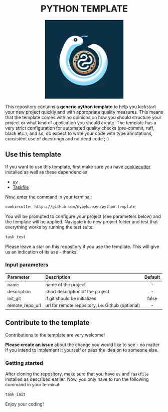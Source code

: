 <h1 align="center">PYTHON TEMPLATE</h1>

<p align="center"><img src="doc/template-logo.png" alt="drawing" width="250">

This repository contains a **generic python template** to help you kickstart your new project quickly and with appropriate quality measures. This means that the template comes with no opinions on how you should structure your project or what kind of application you should create. The template has a very strict configuration for automated quality checks (pre-commit, ruff, black etc.), and so, do expect to write your code with type annotations, consistent use of docstrings and no dead code ;-)

## Use this template

If you want to use this template, first make sure you have [cookiecutter](https://cookiecutter.readthedocs.io/en/2.0.2/installation.html) installed as well as these dependencies:

- [uv](https://docs.astral.sh/uv/getting-started/installation/)
- [Taskfile](https://taskfile.dev/installation/)

Now, enter the command in your terminal:

```bash
cookiecutter https://github.com/nybyhansen/python-template
```

You will be prompted to configure your project (see parameters below) and the template will be applied. Navigate into new project folder and test that everything works by running the test suite:

```bash
task test
```

Please leave a star on this repository if you use the template. This will give us an indication of its use - thanks!

### Input parameters

| Parameter       | Description                                       | Default |
| :-------------- | :------------------------------------------------ | :-----: |
| name            | name of the project                               |    -    |
| description     | short description of the project                  |    -    |
| init_git        | if git should be initialized                      |  false  |
| remote_repo_url | url for remote repository, i.e. Github (optional) |    -    |

## Contribute to the template

Contributions to the template are very welcome!

**Please create an issue** about the change you would like to see - no matter if you intend to implement it yourself or pass the idea on to someone else.

### Getting started

After cloning the repository, make sure that you have `uv` and `Taskfile` installed as described earlier. Now, you only have to run the following command in your terminal:

```bash
task init
```

Enjoy your coding!
